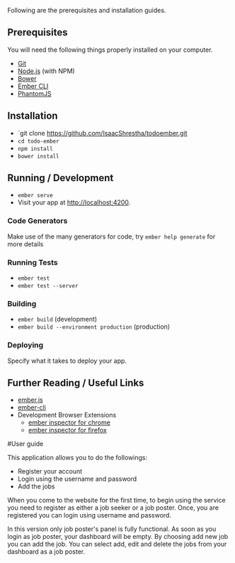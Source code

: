 Following are the prerequisites and installation guides.


## Prerequisites

You will need the following things properly installed on your computer.

* [Git](http://git-scm.com/)
* [Node.js](http://nodejs.org/) (with NPM)
* [Bower](http://bower.io/)
* [Ember CLI](http://ember-cli.com/)
* [PhantomJS](http://phantomjs.org/)

## Installation

* `git clone https://github.com/IsaacShrestha/todoember.git
* `cd todo-ember`
* `npm install`
* `bower install`

## Running / Development

* `ember serve`
* Visit your app at [http://localhost:4200](http://localhost:4200).

### Code Generators

Make use of the many generators for code, try `ember help generate` for more details

### Running Tests

* `ember test`
* `ember test --server`

### Building

* `ember build` (development)
* `ember build --environment production` (production)

### Deploying

Specify what it takes to deploy your app.

## Further Reading / Useful Links

* [ember.js](http://emberjs.com/)
* [ember-cli](http://ember-cli.com/)
* Development Browser Extensions
  * [ember inspector for chrome](https://chrome.google.com/webstore/detail/ember-inspector/bmdblncegkenkacieihfhpjfppoconhi)
  * [ember inspector for firefox](https://addons.mozilla.org/en-US/firefox/addon/ember-inspector/)
  
  
#User guide

This application allows you to do the followings:
* Register your account
* Login using the username and password
* Add the jobs 

When you come to the website for the first time, to begin using the service you need to register as either a job seeker or a job poster. Once, you are registered you can login using username and password.

In this version only job poster's panel is fully functional. As soon as you login as job poster, your dashboard will be empty. By choosing add new job you can add the job. You can select add, edit and delete the jobs from your dashboard as a job poster.
